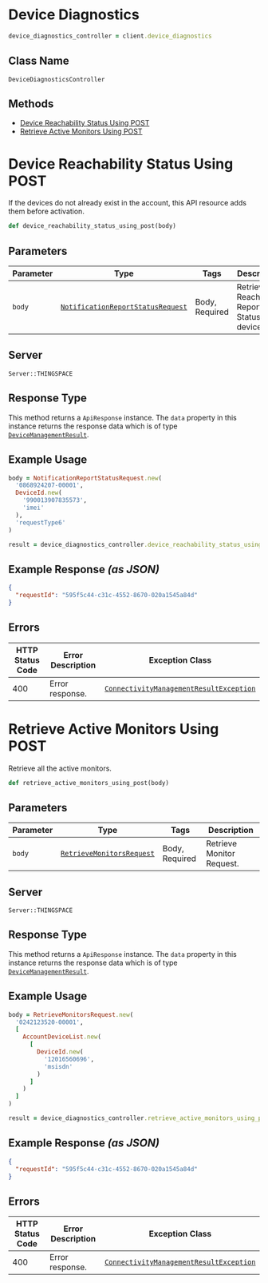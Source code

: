 # Device Diagnostics

```ruby
device_diagnostics_controller = client.device_diagnostics
```

## Class Name

`DeviceDiagnosticsController`

## Methods

* [Device Reachability Status Using POST](../../doc/controllers/device-diagnostics.md#device-reachability-status-using-post)
* [Retrieve Active Monitors Using POST](../../doc/controllers/device-diagnostics.md#retrieve-active-monitors-using-post)


# Device Reachability Status Using POST

If the devices do not already exist in the account, this API resource adds them before activation.

```ruby
def device_reachability_status_using_post(body)
```

## Parameters

| Parameter | Type | Tags | Description |
|  --- | --- | --- | --- |
| `body` | [`NotificationReportStatusRequest`](../../doc/models/notification-report-status-request.md) | Body, Required | Retrieve Reachability Report Status for a device. |

## Server

`Server::THINGSPACE`

## Response Type

This method returns a `ApiResponse` instance. The `data` property in this instance returns the response data which is of type [`DeviceManagementResult`](../../doc/models/device-management-result.md).

## Example Usage

```ruby
body = NotificationReportStatusRequest.new(
  '0868924207-00001',
  DeviceId.new(
    '990013907835573',
    'imei'
  ),
  'requestType6'
)

result = device_diagnostics_controller.device_reachability_status_using_post(body)
```

## Example Response *(as JSON)*

```json
{
  "requestId": "595f5c44-c31c-4552-8670-020a1545a84d"
}
```

## Errors

| HTTP Status Code | Error Description | Exception Class |
|  --- | --- | --- |
| 400 | Error response. | [`ConnectivityManagementResultException`](../../doc/models/connectivity-management-result-exception.md) |


# Retrieve Active Monitors Using POST

Retrieve all the active monitors.

```ruby
def retrieve_active_monitors_using_post(body)
```

## Parameters

| Parameter | Type | Tags | Description |
|  --- | --- | --- | --- |
| `body` | [`RetrieveMonitorsRequest`](../../doc/models/retrieve-monitors-request.md) | Body, Required | Retrieve Monitor Request. |

## Server

`Server::THINGSPACE`

## Response Type

This method returns a `ApiResponse` instance. The `data` property in this instance returns the response data which is of type [`DeviceManagementResult`](../../doc/models/device-management-result.md).

## Example Usage

```ruby
body = RetrieveMonitorsRequest.new(
  '0242123520-00001',
  [
    AccountDeviceList.new(
      [
        DeviceId.new(
          '12016560696',
          'msisdn'
        )
      ]
    )
  ]
)

result = device_diagnostics_controller.retrieve_active_monitors_using_post(body)
```

## Example Response *(as JSON)*

```json
{
  "requestId": "595f5c44-c31c-4552-8670-020a1545a84d"
}
```

## Errors

| HTTP Status Code | Error Description | Exception Class |
|  --- | --- | --- |
| 400 | Error response. | [`ConnectivityManagementResultException`](../../doc/models/connectivity-management-result-exception.md) |

